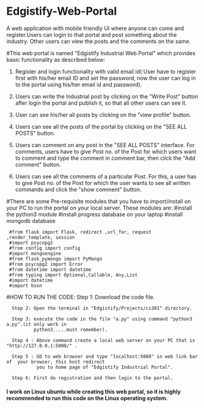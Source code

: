 # Edgistify-Web-Portal
A web application with mobile friendly UI where anyone can come and register.Users can login to that portal and post something about the industry. Other users can view the posts and the comments on the same.


#This web portal is named "Edgistify Industrial Web Portal" which provides basic functionality as described below:
    
   1. Register and login functionality with valid email id( User have to register first with his/her email 
      ID and set the password, now the user can log in to the portal using his/her email id and password). 

   2. Users can write the Industrial post by clicking on the "Write Post" button after login the portal and publish
      it, so that all other users can see it.

   3. User can see his/her all posts by clicking on the "view profile" button.

   4. Users can see all the posts of the portal by clicking on the "SEE ALL POSTS" button.

   5. Users can comment on any post in the "SEE ALL POSTS" interface. For comments, users have to give Post no.
      of the Post for which users want to comment and type the comment in comment bar, then click the "Add comment"
      button.

   6. Users can see all the comments of a particular Post. For this, a user has to give Post no. of the Post for
      which the user wants to see all written commands and click the "show comment" button.



#There are some Pre-requisite modules that you have to import/install on your PC to run the portal on your local server.
These modules are:
	 #install the python3 module
	 #install progress database on your laptop
	 #install mongodb database

	 #from flask import Flask, redirect ,url_for, request ,render_template, session
	 #import psycopg2
	 #from config import config
	 #import mongoengine
	 #from flask_pymongo import PyMongo
	 #from psycopg2 import Error
	 #from datetime import datetime
	 #from typing import Optional,Callable, Any,List
	 #import datetime
	 #import bson


#HOW TO RUN THE CODE:
      Step 1: Download the code file.

      Step 2: Open the terminal in "Edgistify/Projects/cs301" directory.

      Step 3: execute the code in the file "a.py" using command "python3 a.py".(it only work in 
              python3.....must remember).

      Step 4 : Above command create a local web server on your PC that is "http://127.0.0.1:5000/" .

      Step 5 : GO to web browser and type "localhost:5000" in web link bar of  your browser, this host redirect
               you to home page of "Edgistify Industrial Portal".

      Step 6: First do registration and then login to the portal.



#### I work on Linux ubuntu while creating this web portal, so it is highly recommended to run this code on the Linux operating system.


